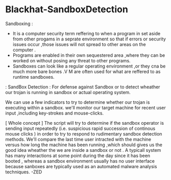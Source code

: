 # Blackhat-SandboxDetection
Sandboxing :
- It is a computer security term reffering to when a program in set aside from other progams in a seprate environment so that if errors or security issues occur ,those issues will not spread to other areas on the computer .
- Programs are enabled in their own sequestered area ,where they can be worked on without posing any threat to other programs.
- Sandboxes can look like a regular operating environment ,or they cna be much more bare bones .V M are often used for what are reffered to as runtime sandboxes.

: SandBox Detection :
For defense against Sandbox or to detect wheather our trojan is running in sandbox or actual operating system.

We can use a few indicators to try to determine whether our trojan is executing within a sandbox. we'll monitor our target machine for recent user input ,including key-strokes and mouse-clicks.

[ Whole concept ]
The script will try to determine if the sandbox operator is sending input repeatedly (i.e. suspicious rapid succession of continous mouse clicks ) in order to try to respond to rudimentary sandbox detection methods. 
We'll compare the last time user intracted with the machine versus how long the machine has been running ,which should gives us the good idea wheather the we are inside a sandbox or not .
A typicall system has many interactions at some point during the day since it has been booted , whereas a sandbox environment usually has no user interface because sanboxes are typically used as an automated malware analysis techniques.
                                                                          -ZED
